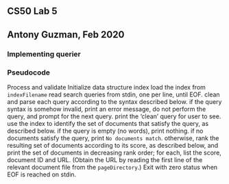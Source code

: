## CS50 Lab 5

## Antony Guzman, Feb 2020

### Implementing querier 

### Pseudocode

Process and validate 
Initialize data structure index
load the index from `indexFilename`
read search queries from stdin, one per line, until EOF.
clean and parse each query according to the syntax described below.
if the query syntax is somehow invalid, print an error message, do not perform the query, and prompt for the next query.
print the ‘clean’ query for user to see.
use the index to identify the set of documents that satisfy the query, as described below.
if the query is empty (no words), print nothing.
if no documents satisfy the query, print `No documents match`.
otherwise, rank the resulting set of documents according to its score, as described below, and print the set of documents in decreasing rank order; for each, list the score, document ID and URL. (Obtain the URL by reading the first line of the relevant document file from the `pageDirectory`.)
Exit with zero status when EOF is reached on stdin.